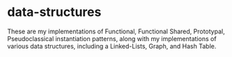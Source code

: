 # data-structures

These are my implementations of Functional, Functional Shared, Prototypal, Pseudoclassical instantiation patterns, along with my implementations of various data structures, including a Linked-Lists, Graph, and Hash Table.
